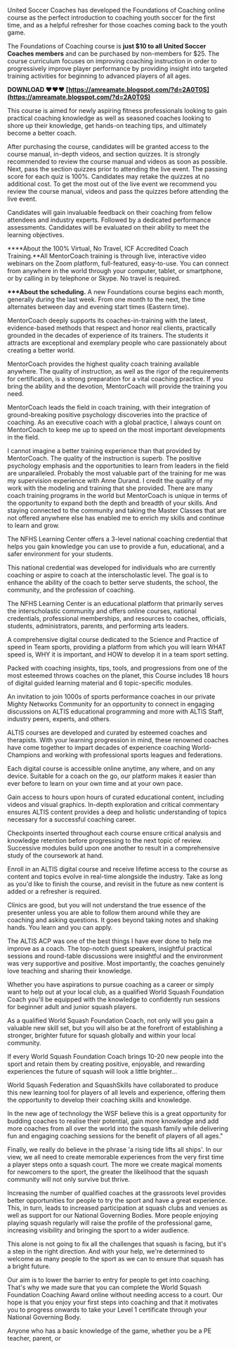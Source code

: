 
 
United Soccer Coaches has developed the Foundations of Coaching online course as the perfect introduction to coaching youth soccer for the first time, and as a helpful refresher for those coaches coming back to the youth game.
 
The Foundations of Coaching course is **just $10 to all United Soccer Coaches members** and can be purchased by non-members for $25. The course curriculum focuses on improving coaching instruction in order to progressively improve player performance by providing insight into targeted training activities for beginning to advanced players of all ages.
 
**DOWNLOAD ❤❤❤ [https://amreamate.blogspot.com/?d=2A0T0S](https://amreamate.blogspot.com/?d=2A0T0S)**


 
This course is aimed for newly aspiring fitness professionals looking to gain practical coaching knowledge as well as seasoned coaches looking to shore up their knowledge, get hands-on teaching tips, and ultimately become a better coach.
 
After purchasing the course, candidates will be granted access to the course manual, in-depth videos, and section quizzes. It is strongly recommended to review the course manual and videos as soon as possible. Next, pass the section quizzes prior to attending the live event. The passing score for each quiz is 100%. Candidates may retake the quizzes at no additional cost. To get the most out of the live event we recommend you review the course manual, videos and pass the quizzes before attending the live event.
 
Candidates will gain invaluable feedback on their coaching from fellow attendees and industry experts. Followed by a dedicated performance assessments. Candidates will be evaluated on their ability to meet the learning objectives.
 
**\*\*About the 100% Virtual, No Travel, ICF Accredited Coach Training.**All MentorCoach training is through live, interactive video webinars on the Zoom platform, full-featured, easy-to-use. You can connect from anywhere in the world through your computer, tablet, or smartphone, or by calling in by telephone or Skype. No travel is required.
 
**\*\*\*About the scheduling.** A new Foundations course begins each month, generally during the last week. From one month to the next, the time alternates between day and evening start times (Eastern time).

MentorCoach deeply supports its coaches-in-training with the latest, evidence-based methods that respect and honor real clients, practically grounded in the decades of experience of its trainers. The students it attracts are exceptional and exemplary people who care passionately about creating a better world.
 
MentorCoach provides the highest quality coach training available anywhere. The quality of instruction, as well as the rigor of the requirements for certification, is a strong preparation for a vital coaching practice. If you bring the ability and the devotion, MentorCoach will provide the training you need.
 
MentorCoach leads the field in coach training, with their integration of ground-breaking positive psychology discoveries into the practice of coaching. As an executive coach with a global practice, I always count on MentorCoach to keep me up to speed on the most important developments in the field.
 
I cannot imagine a better training experience than that provided by MentorCoach. The quality of the instruction is superb. The positive psychology emphasis and the opportunities to learn from leaders in the field are unparalleled. Probably the most valuable part of the training for me was my supervision experience with Anne Durand. I credit the quality of my work with the modeling and training that she provided. There are many coach training programs in the world but MentorCoach is unique in terms of the opportunity to expand both the depth and breadth of your skills. And staying connected to the community and taking the Master Classes that are not offered anywhere else has enabled me to enrich my skills and continue to learn and grow.
 
The NFHS Learning Center offers a 3-level national coaching credential that helps you gain knowledge you can use to provide a fun, educational, and a safer environment for your students. 

This national credential was developed for individuals who are currently coaching or aspire to coach at the interscholastic level. The goal is to enhance the ability of the coach to better serve students, the school, the community, and the profession of coaching.
 
The NFHS Learning Center is an educational platform that primarily serves the interscholastic community and offers online courses, national credentials, professional memberships, and resources to coaches, officials, students, administrators, parents, and performing arts leaders.
 
A comprehensive digital course dedicated to the Science and Practice of speed in Team sports, providing a platform from which you will learn WHAT speed is, WHY it is important, and HOW to develop it in a team sport setting.
 
Packed with coaching insights, tips, tools, and progressions from one of the most esteemed throws coaches on the planet, this Course includes 18 hours of digital guided learning material and 6 topic-specific modules.
 
An invitation to join 1000s of sports performance coaches in our private Mighty Networks Community for an opportunity to connect in engaging discussions on ALTIS educational programming and more with ALTIS Staff, industry peers, experts, and others.
 
ALTIS courses are developed and curated by esteemed coaches and therapists. With your learning progression in mind, these renowned coaches have come together to impart decades of experience coaching World-Champions and working with professional sports leagues and federations.
 
Each digital course is accessible online anytime, any where, and on any device. Suitable for a coach on the go, our platform makes it easier than ever before to learn on your own time and at your own pace.
 
Gain access to hours upon hours of curated educational content, including videos and visual graphics. In-depth exploration and critical commentary ensures ALTIS content provides a deep and holistic understanding of topics necessary for a successful coaching career.
 
Checkpoints inserted throughout each course ensure critical analysis and knowledge retention before progressing to the next topic of review. Successive modules build upon one another to result in a comprehensive study of the coursework at hand.
 
Enroll in an ALTIS digital course and receive lifetime access to the course as content and topics evolve in real-time alongside the industry. Take as long as you'd like to finish the course, and revisit in the future as new content is added or a refresher is required.
 
Clinics are good, but you will not understand the true essence of the presenter unless you are able to follow them around while they are coaching and asking questions. It goes beyond taking notes and shaking hands. You learn and you can apply.
 
The ALTIS ACP was one of the best things I have ever done to help me improve as a coach. The top-notch guest speakers, insightful practical sessions and round-table discussions were insightful and the environment was very supportive and positive. Most importantly, the coaches genuinely love teaching and sharing their knowledge.
 
Whether you have aspirations to pursue coaching as a career or simply want to help out at your local club, as a qualified World Squash Foundation Coach you'll be equipped with the knowledge to confidently run sessions for beginner adult and junior squash players.
 
As a qualified World Squash Foundation Coach, not only will you gain a valuable new skill set, but you will also be at the forefront of establishing a stronger, brighter future for squash globally and within your local community.
 
If every World Squash Foundation Coach brings 10-20 new people into the sport and retain them by creating positive, enjoyable, and rewarding experiences the future of squash will look a little brighter...
 
World Squash Federation and SquashSkills have collaborated to produce this new learning tool for players of all levels and experience, offering them the opportunity to develop their coaching skills and knowledge.
 
In the new age of technology the WSF believe this is a great opportunity for budding coaches to realise their potential, gain more knowledge and add more coaches from all over the world into the squash family while delivering fun and engaging coaching sessions for the benefit of players of all ages."
 
Finally, we really do believe in the phrase 'a rising tide lifts all ships'. In our view, we all need to create memorable experiences from the very first time a player steps onto a squash court. The more we create magical moments for newcomers to the sport, the greater the likelihood that the squash community will not only survive but thrive.
 
Increasing the number of qualified coaches at the grassroots level provides better opportunities for people to try the sport and have a great experience. This, in turn, leads to increased participation at squash clubs and venues as well as support for our National Governing Bodies. More people enjoying playing squash regularly will raise the profile of the professional game, increasing visibility and bringing the sport to a wider audience.
 
This alone is not going to fix all the challenges that squash is facing, but it's a step in the right direction. And with your help, we're determined to welcome as many people to the sport as we can to ensure that squash has a bright future.
 
Our aim is to lower the barrier to entry for people to get into coaching. That's why we made sure that you can complete the World Squash Foundation Coaching Award online without needing access to a court. Our hope is that you enjoy your first steps into coaching and that it motivates you to progress onwards to take your Level 1 certificate through your National Governing Body.
 
Anyone who has a basic knowledge of the game, whether you be a PE teacher, parent, or 